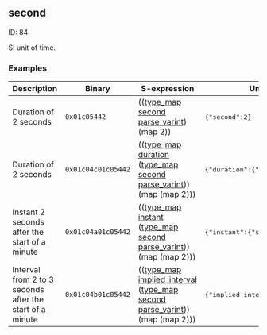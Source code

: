 ## second

ID: 84

SI unit of time.

### Examples

| Description | Binary | S-expression | Unpacked |
|----|----|----|----|
| Duration of 2 seconds | `0x01c05442` | (([type_map](./type_map.md) [second](./second.md) [parse_varint](./parse_varint.md)) (map 2)) | <pre>{"second":2}</pre> |
| Duration of 2 seconds | `0x01c04c01c05442` | (([type_map](./type_map.md) [duration](./duration.md) ([type_map](./type_map.md) [second](./second.md) [parse_varint](./parse_varint.md))) (map (map 2))) | <pre>{"duration":{"second":2}}</pre> |
| Instant 2 seconds after the start of a minute | `0x01c04a01c05442` | (([type_map](./type_map.md) [instant](./instant.md) ([type_map](./type_map.md) [second](./second.md) [parse_varint](./parse_varint.md))) (map (map 2))) | <pre>{"instant":{"second":2}}</pre> |
| Interval from 2 to 3 seconds after the start of a minute | `0x01c04b01c05442` | (([type_map](./type_map.md) [implied_interval](./implied_interval.md) ([type_map](./type_map.md) [second](./second.md) [parse_varint](./parse_varint.md))) (map (map 2))) | <pre>{"implied_interval":{"second":2}}</pre> |